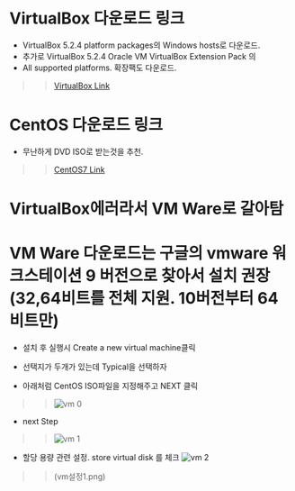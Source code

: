 
# VirtualBox 다운로드 링크
* VirtualBox 5.2.4 platform packages의 Windows hosts로 다운로드.
* 추가로 VirtualBox 5.2.4 Oracle VM VirtualBox Extension Pack 의 
* All supported platforms. 확장팩도 다운로드.

>>[VirtualBox Link](https://www.virtualbox.org/wiki/Downloads)

# CentOS 다운로드 링크
* 무난하게 DVD ISO로 받는것을 추천.
>>[CentOS7 Link](https://extrememanual.net/7184)

# VirtualBox에러라서 VM Ware로 갈아탐
# VM Ware 다운로드는 구글의 vmware 워크스테이션 9 버전으로 찾아서 설치 권장(32,64비트를 전체 지원. 10버전부터 64비트만)
* 설치 후 실행시 Create a new virtual machine클릭
* 선택지가 두개가 있는데 Typical을 선택하자

* 아래처럼 CentOS ISO파일을 지정해주고 NEXT 클릭
>>![vm 0](https://user-images.githubusercontent.com/27793242/34790615-a391caae-f685-11e7-96a5-ad31682138a6.PNG)

* next Step
>>![vm 1](https://user-images.githubusercontent.com/27793242/34790616-a3bbeff0-f685-11e7-894e-9374f42df884.PNG)

* 할당 용량 관련 설정. store virtual disk 를 체크
![vm 2](https://user-images.githubusercontent.com/27793242/34790617-a3e82bb0-f685-11e7-8ef6-0535924bd4d2.PNG)


>>(vm설정1.png)
